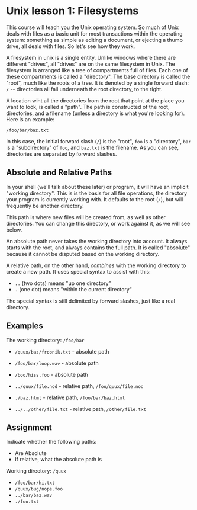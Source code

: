 # Unix lesson 1: Filesystems

This course will teach you the Unix operating system. So much of Unix deals
with files as a basic unit for most transactions within the operating system:
something as simple as editing a document, or ejecting a thumb drive, all deals
with files. So let's see how they work.

A filesystem in unix is a single entity. Unlike windows where there are
different "drives", all "drives" are on the same filesystem in Unix. The
filesystem is arranged like a tree of compartments full of files. Each one of
these compartments is called a "directory". The base directory is called the
"root", much like the roots of a tree. It is denoted by a single forward slash:
`/` -- directories all fall underneath the root directory, to the right.

A location wiht all the directories from the root that point at the place you
want to look, is called a "path". The path is constructed of the root,
directories, and a filename (unless a directory is what you're looking for).
Here is an example:

    /foo/bar/baz.txt

In this case, the initial forward slash (`/`) is the "root", `foo` is a
"directory", `bar` is a "subdirectory" of `foo`, and `baz.txt` is the filename.
As you can see, directories are separated by forward slashes.

## Absolute and Relative Paths

In your shell (we'll talk about these later) or program, it will have an
implicit "working directory". This is is the basis for all file operations, the
directory your program is currently working with. It defaults to the root
(`/`), but will frequently be another directory.

This path is where new files will be created from, as well as other
directories. You can change this directory, or work against it, as we will see
below.

An absolute path never takes the working directory into account. It always
starts with the root, and always contains the full path. It is called
"absolute" because it cannot be disputed based on the working directory.

A relative path, on the other hand, _combines_ with the working directory to
create a new path. It uses special syntax to assist with this:

- `..` (two dots) means "up one directory"
- `.` (one dot) means "within the current directory"

The special syntax is still delimited by forward slashes, just like a real
directory.

## Examples

The working directory: `/foo/bar`

- `/quux/baz/frobnik.txt` - absolute path
- `/foo/bar/loop.wav` - absolute path
- `/boo/hiss.foo` - absolute path

- `../quux/file.nod` - relative path, `/foo/quux/file.nod`
- `./baz.html` - relative path, `/foo/bar/baz.html`
- `../../other/file.txt` - relative path, `/other/file.txt`

## Assignment

Indicate whether the following paths:

- Are Absolute
- If relative, what the absolute path is

Working directory: `/quux`

- `/foo/bar/hi.txt`
- `/quux/bug/nope.foo`
- `../bar/baz.wav`
- `./foo.txt`
